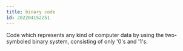 ```yaml
---
title: binary code
id: 202204152251
---
```


Code which represents any kind of computer data by using the two-symboled binary system, consisting of only '0's and '1's.
